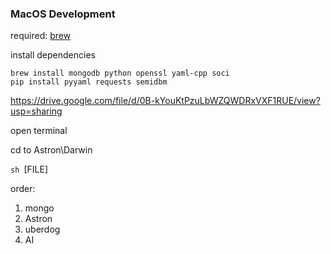 ### MacOS Development

required: [brew](https://brew.sh)

install dependencies

```
brew install mongodb python openssl yaml-cpp soci
pip install pyyaml requests semidbm
```

https://drive.google.com/file/d/0B-kYouKtPzuLbWZQWDRxVXF1RUE/view?usp=sharing

open terminal

cd to Astron\\Darwin

`sh `[FILE]

order:

1. mongo
2. Astron
3. uberdog
4. AI
